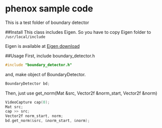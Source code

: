 # phenox sample code
This is a test folder of boundary detector

##Install
This class includes Eigen.
So you have to copy Eigen folder to `/usr/local/include`

Eigen is available at [Eigen download](http://eigen.tuxfamily.org/index.php?title=Main_Page#Download)

##Usage
First, include boundary_detector.h
```c++
#include "boundary_detector.h"
```
and, make object of BoundaryDetector.
```c++
BoundaryDetector bd;
```
Then, just use get_norm(Mat &src, Vector2f &norm_start, Vector2f &norm)
```c++
VideoCapture cap(0);
Mat src;
cap >> src;
Vector2f norm_start, norm;
bd.get_norm(&src, &norm_start, &norm);
